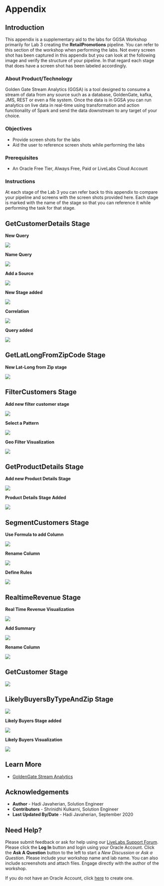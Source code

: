 
# Appendix

## Introduction
This appendix is a supplementary aid to the labs for GGSA Workshop primarily for Lab 3 creating the **RetailPromotions** pipeline.  You can refer to this section of the workshop when performing the labs.  Not every screen shot has been captured in this appendix but you can look at the following image and verify the structure of your pipeline.  In that regard each stage that does have a screen shot has been labeled accordingly.


### About Product/Technology
Golden Gate Stream Analytics (GGSA) is a tool designed to consume a stream of data from any source such as a database, GoldenGate, kafka, JMS, REST or even a file system.  Once the data is in GGSA you can run analytics on live data in real-time using transformation and action functionality of Spark and send the data downstream to any target of your choice.

### Objectives
- Provide screen shots for the labs
- Aid the user to reference screen shots while performing the labs

### Prerequisites

* An Oracle Free Tier, Always Free, Paid or LiveLabs Cloud Account

### Instructions
At each stage of the Lab 3 you can refer back to this appendix to compare your pipeline and screens with the screen shots provided here.  Each stage is marked with the name of the stage so that you can reference it while performing the task for that stage.


## GetCustomerDetails Stage
**New Query**

![](./images/orderstreamstage2.png " ")

**Name Query**

![](./images/orderstreamstage3.png " ")

**Add a Source**

![](./images/getcustomerdetails2.png " ")

**New Stage added**

![](./images/getcustomerdetails3.png " ")

**Correlation**

![](./images/getcustomerdetails4.png " ")

**Query added**

![](./images/getcustomerdetails5.png " ")


## GetLatLongFromZipCode Stage

**New Lat-Long from Zip stage**

![](./images/getlatlongfromzipcode.png " ")

## FilterCustomers Stage

**Add new filter customer stage**

![](./images/filtercustomers.png " ")

**Select a Pattern**

![](./images/geofilterpattern.png " ")

**Geo Filter Visualization**

![](./images/geofiltervisual.png " ")

## GetProductDetails Stage

**Add new Product Details Stage**

![](./images/getproductdetails.png " ")

**Product Details Stage Added**

![](./images/getproductdetails2.png " ")


## SegmentCustomers Stage

**Use Formula to add Column**

![](./images/discountoffered.png " ")


**Rename Column**

![](./images/newaddedfields.png " ")

**Define Rules**

![](./images/goldcustomers.png " ")


## RealtimeRevenue Stage

**Real Time Revenue Visualization**

![](./images/revenuebycustomersegment.png " ")


**Add Summary**

![](./images/rtrvenuesummaries.png " ")

**Rename Column**

![](./images/rtrvenuesummariesrename.png " ")


## GetCustomer Stage

![](./images/getcustomer.png " ")


## LikelyBuyersByTypeAndZip Stage



![](./images/likelybuyersbytypeandzip.png " ")


**Likely Buyers Stage added**

![](./images/likelybuyersbytypeandzipgroups.png " ")

**Likely Buyers Visualization**

![](./images/likelybuyersbytypeandzipvisual.png " ")

## Learn More

* [GoldenGate Stream Analytics](https://www.oracle.com/middleware/technologies)

## Acknowledgements

* **Author** - Hadi Javaherian, Solution Engineer
* **Contributors** - Shrinidhi Kulkarni, Solution Engineer
* **Last Updated By/Date** - Hadi Javaherian, September 2020

## Need Help?
Please submit feedback or ask for help using our [LiveLabs Support Forum](https://community.oracle.com/tech/developers/categories/livelabsdiscussions). Please click the **Log In** button and login using your Oracle Account. Click the **Ask A Question** button to the left to start a *New Discussion* or *Ask a Question*.  Please include your workshop name and lab name.  You can also include screenshots and attach files.  Engage directly with the author of the workshop.

If you do not have an Oracle Account, click [here](https://profile.oracle.com/myprofile/account/create-account.jspx) to create one.
